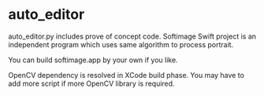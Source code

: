 # auto_editor
auto_editor.py includes prove of concept code.
Softimage Swift project is an independent program which uses same algorithm to process portrait.

You can build softimage.app by your own if you like.

OpenCV dependency is resolved in XCode build phase. You may have to add more script if more OpenCV library is required.
